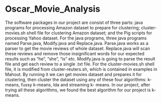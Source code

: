 Oscar_Movie_Analysis
====================
The software packages in our project are consist of three parts: java programs for processing Amazon dataset to prepare for clustering; cluster-movies.sh shell file for clustering Amazon dataset; and the Pig scripts for processing Yahoo dataset.
For the java programs, three java programs named Parse.java, Modify.java and Replace.java.
Parse.java works as a parser to get the movie reviews of whole dataset.
Replace.java will scan these reviews and remove those insignificant words for our expected results such as “he”, “she”, “is” etc.
Modify.java is going to parse the result file and get each review to a single .txt file.
For the cluster-movies.sh shell file, it is modified from cluster-reuters.sh, which is contained in examples in Mahout. By running it we can get movies dataset and prepares it for clustering, then cluster the dataset using any of these four algorithms: k-means, fussy k-means, lda and streaming k- means. In our project, after trying all these algorithms, we found the best algorithm for our project is k-means.
